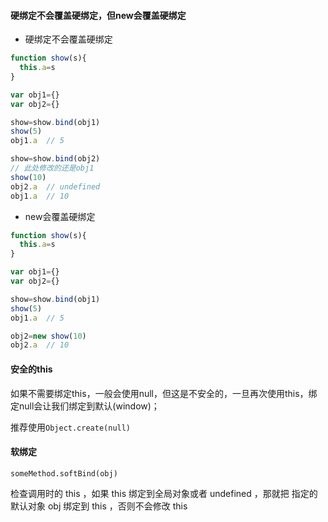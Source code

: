 #### 硬绑定不会覆盖硬绑定，但new会覆盖硬绑定

* 硬绑定不会覆盖硬绑定
```js
function show(s){
  this.a=s
}

var obj1={}
var obj2={}

show=show.bind(obj1)
show(5)
obj1.a  // 5

show=show.bind(obj2)
// 此处修改的还是obj1
show(10)
obj2.a  // undefined
obj1.a  // 10
```
* new会覆盖硬绑定
```js
function show(s){
  this.a=s
}

var obj1={}
var obj2={}

show=show.bind(obj1)
show(5)
obj1.a  // 5

obj2=new show(10)
obj2.a  // 10
```

#### 安全的this

如果不需要绑定this，一般会使用null，但这是不安全的，一旦再次使用this，绑定null会让我们绑定到默认(window)；

推荐使用`Object.create(null)`

#### 软绑定

`someMethod.softBind(obj)`

检查调用时的 this ，如果 this 绑定到全局对象或者 undefined ，那就把
指定的默认对象 obj 绑定到 this ，否则不会修改 this


